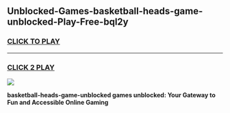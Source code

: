 
## Unblocked-Games-basketball-heads-game-unblocked-Play-Free-bql2y
<h3>
<a href="https://premium76.site?title=basketball-heads-game-unblocked&ref=15A">CLICK TO PLAY</a></h3>
<hr>

<h3>
<a href="https://premium76.site?title=basketball-heads-game-unblocked&ref=15A">CLICK 2 PLAY</a>
  
</h3>

<a href="https://premium76.site?title=basketball-heads-game-unblocked&ref=15A"><img src="https://clearcache.store/games.png"></a>


**basketball-heads-game-unblocked games unblocked: Your Gateway to Fun and Accessible Online Gaming**
